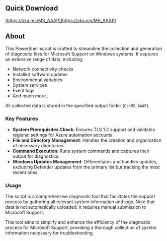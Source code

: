 ## Quick Download
[https://aka.ms/MS_AAAP](https://aka.ms/MS_AAAP)

## About
This PowerShell script is crafted to streamline the collection and generation of diagnostic files for Microsoft Support on Windows systems. It captures an extensive range of data, including:

- Network connectivity checks
- Installed software updates
- Environmental variables
- System services
- Event logs
- And much more..

All collected data is stored in the specified output folder (`C:\MS_AAAP`).

### Key Features
- **System Prerequisites Check**: Ensures TLS 1.2 support and validates regional settings for Azure automation accounts.
- **File and Directory Management**: Handles the creation and organization of necessary directories.
- **Command Execution**: Runs system commands and captures their output for diagnostics.
- **Windows Updates Management**: Differentiates and handles updates, excluding Defender updates from the primary list but tracking the most recent ones.

### Usage
The script is a comprehensive diagnostic tool that facilitates the support process by gathering all relevant system information and logs. Note that data is not automatically uploaded; it requires manual submission to Microsoft Support.

This tool aims to simplify and enhance the efficiency of the diagnostic process for Microsoft Support, providing a thorough collection of system information necessary for troubleshooting.

